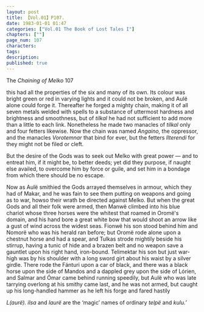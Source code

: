```yaml
---
layout: post
title: 【Vol.01】P107.
date: 1983-01-01 01:47
categories: ["Vol.01 The Book of Lost Tales I"]
chapters: [""]
page_num: 107
characters: 
tags: 
description: 
published: true
---
```


<p style="text-indent: 0;">
The <I>Chaining of Melko </I>107
</p>

this had all the properties of the six and many of its own. Its colour was bright green or red in varying lights and it could not be broken, and Aulë alone could forge it. Thereafter he forged a mighty chain, making it of all seven metals welded with spells to a substance of uttermost hardness and brightness and smoothness, but of <I>tilkal </I>he had not sufficient to add more than a little to each link. Nonetheless he made two manacles of <I>tilkal </I>only and four fetters likewise. Now the chain was named <I>Angaino, </I>the oppressor, and the manacles <I>Vorotemnar </I>that bind for ever, but the fetters <I>Ilterendi </I>for they might not be filed or cleft.

But the desire of the Gods was to seek out Melko with great power — and to entreat him, if it might be, to better deeds; yet did they purpose, if naught else availed, to overcome him by force or guile, and set him in a bondage from which there should be no escape.

Now as Aulë smithied the Gods arrayed themselves in armour, which they had of Makar, and he was fain to see them putting on weapons and going as to war, howso their wrath be directed against Melko. But when the great Gods and all their folk were armed, then Manwë climbed into his blue chariot whose three horses were the whitest that roamed in Oromë's domain, and his hand bore a great white bow that would shoot an arrow like a gust of wind across the widest seas. Fionwë his son stood behind him and Nomorë who was his herald ran before; but Oromë rode alone upon a chestnut horse and had a spear, and Tulkas strode mightily beside his stirrup, having a tunic of hide and a brazen belt and no weapon save a gauntlet upon his right hand, iron-bound. Telimektar his son but just war-high was by his shoulder with a long sword girt about his waist by a silver girdle. There rode the Fánturi upon a car of black, and there was a black horse upon the side of Mandos and a dappled grey upon the side of Lórien, and Salmar and Ómar came behind running speedily, but Aulë who was late tarrying overlong at his smithy came last, and he was not armed, but caught up his long-handled hammer as he left his forge and fared hastily

<I>L(aurë). ilsa </I>and <I>laurë </I>are the ‘magic’ names of ordinary <I>telpë </I>and <I>kulu.’</I>

